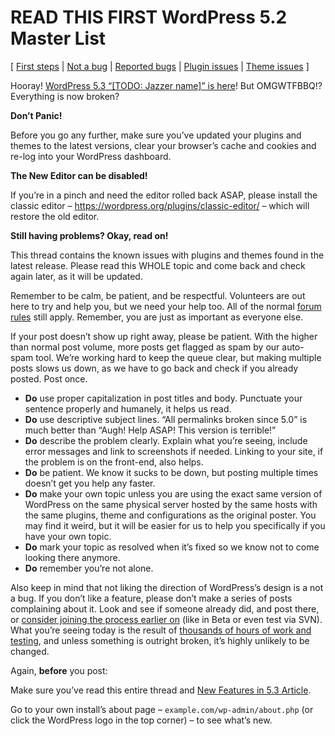 # READ THIS FIRST WordPress 5.2 Master List

\[ 
[First steps](https://wordpress.org/support/topic/read-this-first-wordpress-5-3-master-list/#post-)
 | 
[Not a bug](https://wordpress.org/support/topic/read-this-first-wordpress-5-3-master-list/#post-)
 | 
[Reported bugs](https://wordpress.org/support/topic/read-this-first-wordpress-5-3-master-list/#post-)
 | 
[Plugin issues](https://wordpress.org/support/topic/read-this-first-wordpress-5-3-master-list/#post-)
 | 
[Theme issues](https://wordpress.org/support/topic/read-this-first-wordpress-5-3-master-list/#post-)
 \]

Hooray! [WordPress 5.3 “\[TODO: Jazzer name\]” is here](https://wordpress.org/news/)! But OMGWTFBBQ!? Everything is now broken?

**Don’t Panic!**

Before you go any further, make sure you’ve updated your plugins and themes to the latest versions, clear your browser’s cache and cookies and re-log into your WordPress dashboard.

**The New Editor can be disabled!**

If you’re in a pinch and need the editor rolled back ASAP, please install the classic editor – https://wordpress.org/plugins/classic-editor/ – which will restore the old editor.

**Still having problems? Okay, read on!**

This thread contains the known issues with plugins and themes found in the latest release. Please read this WHOLE topic and come back and check again later, as it will be updated.

Remember to be calm, be patient, and be respectful. Volunteers are out here to try and help you, but we need your help too. All of the normal [forum rules](https://wordpress.org/support/guidelines) still apply. Remember, you are just as important as everyone else.

If your post doesn’t show up right away, please be patient. With the higher than normal post volume, more posts get flagged as spam by our auto-spam tool. We’re working hard to keep the queue clear, but making multiple posts slows us down, as we have to go back and check if you already posted. Post once.

- **Do** use proper capitalization in post titles and body. Punctuate your sentence properly and humanely, it helps us read.
- **Do** use descriptive subject lines. “All permalinks broken since 5.0” is much better than “Augh! Help ASAP! This version is terrible!”
- **Do** describe the problem clearly. Explain what you’re seeing, include error messages and link to screenshots if needed. Linking to your site, if the problem is on the front-end, also helps.
- **Do** be patient. We know it sucks to be down, but posting multiple times doesn’t get you help any faster.
- **Do** make your own topic unless you are using the exact same version of WordPress on the same physical server hosted by the same hosts with the same plugins, theme and configurations as the original poster. You may find it weird, but it will be easier for us to help you specifically if you have your own topic.
- **Do** mark your topic as resolved when it’s fixed so we know not to come looking there anymore.
- **Do** remember you’re not alone.

Also keep in mind that not liking the direction of WordPress’s design is a not a bug. If you don’t like a feature, please don’t make a series of posts complaining about it. Look and see if someone already did, and post there, or [consider joining the process earlier on](https://make.wordpress.org/core/) (like in Beta or even test via SVN). What you’re seeing today is the result of [thousands of hours of work and testing](https://make.wordpress.org/core/5-3/), and unless something is outright broken, it’s highly unlikely to be changed.

Again, **before** you post:

Make sure you’ve read this entire thread and [New Features in 5.3 Article](https://wordpress.org/support/wordpress-version/version-5-3/).

Go to your own install’s about page – `example.com/wp-admin/about.php` (or click the WordPress logo in the top corner) – to see what’s new.